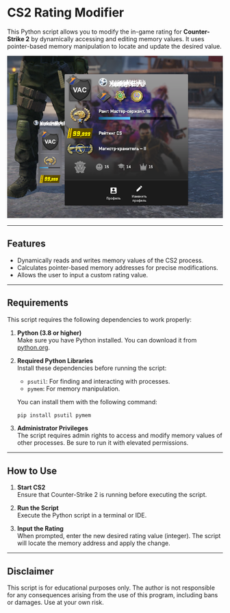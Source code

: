 
# **CS2 Rating Modifier**

This Python script allows you to modify the in-game rating for **Counter-Strike 2** by dynamically accessing and editing memory values. It uses pointer-based memory manipulation to locate and update the desired value.

![CS2 Rating Example](images/rating.png)

---

## **Features**
- Dynamically reads and writes memory values of the CS2 process.
- Calculates pointer-based memory addresses for precise modifications.
- Allows the user to input a custom rating value.

---

## **Requirements**
This script requires the following dependencies to work properly:

1. **Python (3.8 or higher)**  
   Make sure you have Python installed. You can download it from [python.org](https://www.python.org/).

2. **Required Python Libraries**  
   Install these dependencies before running the script:
   - `psutil`: For finding and interacting with processes.
   - `pymem`: For memory manipulation.  

   You can install them with the following command:
   ```bash
   pip install psutil pymem
   ```

3. **Administrator Privileges**  
   The script requires admin rights to access and modify memory values of other processes. Be sure to run it with elevated permissions.

---

## **How to Use**
1. **Start CS2**  
   Ensure that Counter-Strike 2 is running before executing the script.

2. **Run the Script**  
   Execute the Python script in a terminal or IDE.

3. **Input the Rating**  
   When prompted, enter the new desired rating value (integer). The script will locate the memory address and apply the change.

---

## **Disclaimer**
This script is for educational purposes only. The author is not responsible for any consequences arising from the use of this program, including bans or damages. Use at your own risk.
